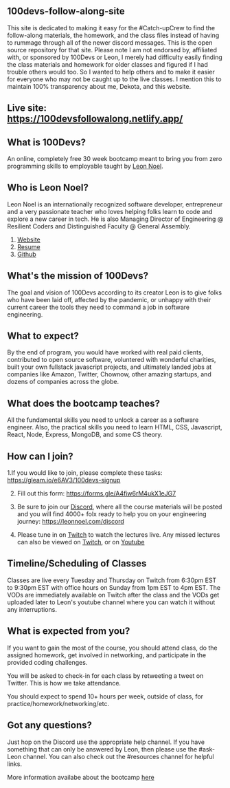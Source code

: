 ## 100devs-follow-along-site
This site is dedicated to making it easy for the #Catch-upCrew to find the follow-along materials, the homework, and the class files instead of having to rummage through all of the newer discord messages. This is the open source repository for that site. Please note I am not endorsed by, affiliated with, or sponsored by 100Devs or Leon, I merely had difficulty easily finding the class materials and homework for older classes and figured if I had trouble others would too. So I wanted to help others and to make it easier for everyone who may not be caught up to the live classes. I mention this to maintain 100% transparency about me, Dekota, and this website.

## Live site: https://100devsfollowalong.netlify.app/

## What is 100Devs?
An online, completely free 30 week bootcamp meant to bring you from zero programming skills to employable taught by [Leon Noel](https://leonnoel.com/100devs/).  

## Who is Leon Noel?
Leon Noel is an internationally recognized software developer, entrepreneur and a very passionate teacher who loves helping folks learn to code and explore a new career in tech. He is also Managing Director of Engineering @ Resilient Coders and Distinguished Faculty @ General Assembly.

1. [Website](https://leonnoel.com/)
2. [Resume](https://leonnoel.com/media/leonnoel-resume.pdf)
3. [Github](https://Github.com/leonnoel)

## What's the mission of 100Devs?
The goal and vision of 100Devs according to its creator Leon is to give folks who have been laid off, affected by the pandemic, or unhappy with their current career the tools they need to command a job in software engineering.

## What to expect?
By the end of program, you would have worked with real paid clients, contributed to open source software, voluntered with wonderful charities, built your own fullstack javascript projects, and ultimately landed jobs at companies like Amazon, Twitter, Chownow, other amazing startups, and dozens of companies across the globe.

## What does the bootcamp teaches?
All the fundamental skills you need to unlock a career as a software engineer. Also, the practical skills you need to learn HTML, CSS, Javascript, React, Node, Express, MongoDB, and some CS theory.

## How can I join?
1.If you would like to join, please complete these tasks: https://gleam.io/e6AV3/100devs-signup

2. Fill out this form: https://forms.gle/A4fiw6rM4ukX1eJG7

3. Be sure to join our [Discord](https://leonnoel.com/discord), where all the course materials will be posted and you will find 4000+ folx ready to help you on your engineering journey: https://leonnoel.com/discord

4. Please tune in on [Twitch](https://www.twitch.tv/learnwithleon) to watch the lectures live. Any missed lectures can also be viewed on [Twitch](https://www.twitch.tv/learnwithleon), or on [Youtube](https://www.youtube.com/channel/UCGiRSHBdWuCgjgmPPz_13xw)

## Timeline/Scheduling of Classes
Classes are live every Tuesday and Thursday on Twitch from 6:30pm EST to 9:30pm EST with office hours on Sunday from 1pm EST to 4pm EST. The VODs are immediately available on Twitch after the class and the VODs get uploaded later to Leon's youtube channel where you can watch it without any interruptions.

## What is expected from you?
If you want to gain the most of the course, you should attend class, do the assigned homework, get involved in networking, and participate in the provided coding challenges.

You will be asked to check-in for each class by retweeting a tweet on Twitter. This is how we take attendance.

You should expect to spend 10+ hours per week, outside of class, for practice/homework/networking/etc.

## Got any questions?
Just hop on the Discord use the appropriate help channel. If you have something that can only be answered by Leon, then please use the #ask-Leon channel. You can also check out the #resources channel for helpful links.

More information availabe about the bootcamp [here](https://leonnoel.com/)


